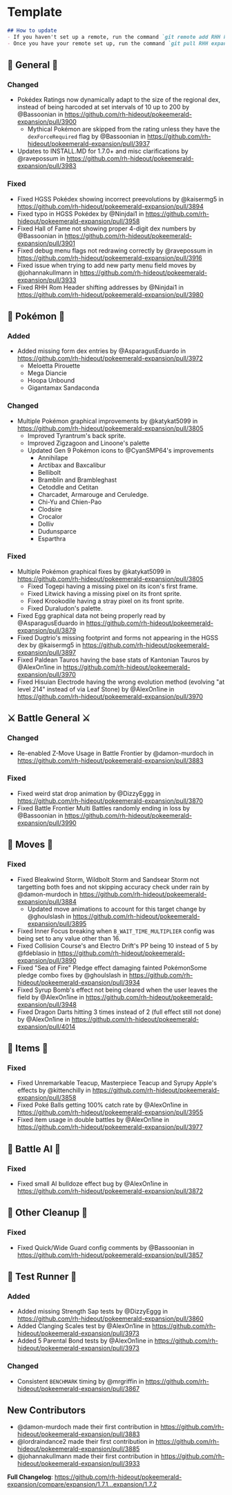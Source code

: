 # Template

```md
## How to update
- If you haven't set up a remote, run the command `git remote add RHH https://github.com/rh-hideout/pokeemerald-expansion`.
- Once you have your remote set up, run the command `git pull RHH expansion/1.7.2`.
```

## 🧬 General 🧬
### Changed
* Pokédex Ratings now dynamically adapt to the size of the regional dex, instead of being harcoded at set intervals of 10 up to 200 by @Bassoonian in https://github.com/rh-hideout/pokeemerald-expansion/pull/3900
    * Mythical Pokémon are skipped from the rating unless they have the `dexForceRequired` flag by @Bassoonian in https://github.com/rh-hideout/pokeemerald-expansion/pull/3937
* Updates to INSTALL.MD for 1.7.0+ and misc clarifications by @ravepossum in https://github.com/rh-hideout/pokeemerald-expansion/pull/3983
### Fixed
* Fixed HGSS Pokédex showing incorrect preevolutions by @kaisermg5 in https://github.com/rh-hideout/pokeemerald-expansion/pull/3894
* Fixed typo in HGSS Pokédex by @Ninjdai1 in https://github.com/rh-hideout/pokeemerald-expansion/pull/3958
* Fixed Hall of Fame not showing proper 4-digit dex numbers by @Bassoonian in https://github.com/rh-hideout/pokeemerald-expansion/pull/3901
* Fixed debug menu flags not redrawing correctly by @ravepossum in https://github.com/rh-hideout/pokeemerald-expansion/pull/3916
* Fixed issue when trying to add new party menu field moves by @johannakullmann in https://github.com/rh-hideout/pokeemerald-expansion/pull/3933
* Fixed RHH Rom Header shifting addresses by @Ninjdai1 in https://github.com/rh-hideout/pokeemerald-expansion/pull/3980

## 🐉 Pokémon 🐉
### Added
* Added missing form dex entries by @AsparagusEduardo in https://github.com/rh-hideout/pokeemerald-expansion/pull/3972
    * Meloetta Pirouette
    * Mega Diancie
    * Hoopa Unbound
    * Gigantamax Sandaconda
### Changed
* Multiple Pokémon graphical improvements by @katykat5099 in https://github.com/rh-hideout/pokeemerald-expansion/pull/3805
    * Improved Tyrantrum's back sprite.
    * Improved Zigzagoon and Linoone's palette
    * Updated Gen 9 Pokémon icons to @CyanSMP64's improvements
        * Annihilape
        * Arctibax and Baxcalibur
        * Bellibolt
        * Bramblin and Brambleghast
        * Cetoddle and Cetitan
        * Charcadet, Armarouge and Ceruledge.
        * Chi-Yu and Chien-Pao
        * Clodsire
        * Crocalor
        * Dolliv
        * Dudunsparce 
        * Esparthra
### Fixed
* Multiple Pokémon graphical fixes by @katykat5099 in https://github.com/rh-hideout/pokeemerald-expansion/pull/3805
    * Fixed Togepi having a missing pixel on its icon's first frame.
    * Fixed Litwick having a missing pixel on its front sprite.
    * Fixed Krookodile having a stray pixel on its front sprite.
    * Fixed Duraludon's palette.
* Fixed Egg graphical data not being properly read by @AsparagusEduardo in https://github.com/rh-hideout/pokeemerald-expansion/pull/3879
* Fixed Dugtrio's missing footprint and forms not appearing in the HGSS dex by @kaisermg5 in https://github.com/rh-hideout/pokeemerald-expansion/pull/3897
* Fixed Paldean Tauros having the base stats of Kantonian Tauros by @AlexOn1ine in https://github.com/rh-hideout/pokeemerald-expansion/pull/3970
* Fixed Hisuian Electrode having the wrong evolution method (evolving "at level 214" instead of via Leaf Stone) by @AlexOn1ine in https://github.com/rh-hideout/pokeemerald-expansion/pull/3970

## ⚔️ Battle General ⚔️ ##
### Changed
* Re-enabled Z-Move Usage in Battle Frontier by @damon-murdoch in https://github.com/rh-hideout/pokeemerald-expansion/pull/3883
### Fixed
* Fixed weird stat drop animation by @DizzyEggg in https://github.com/rh-hideout/pokeemerald-expansion/pull/3870
* Fixed Battle Frontier Multi Battles randomly ending in loss by @Bassoonian in https://github.com/rh-hideout/pokeemerald-expansion/pull/3990

## 🤹 Moves 🤹
### Fixed
* Fixed Bleakwind Storm, Wildbolt Storm and Sandsear Storm not targetting both foes and not skipping accuracy check under rain by @damon-murdoch in https://github.com/rh-hideout/pokeemerald-expansion/pull/3884
    * Updated move animations to account for this target change by @ghoulslash in https://github.com/rh-hideout/pokeemerald-expansion/pull/3895
* Fixed Inner Focus breaking when `B_WAIT_TIME_MULTIPLIER` config was being set to any value other than 16.
* Fixed Collision Course's and Electro Drift's PP being 10 instead of 5 by @fdeblasio in https://github.com/rh-hideout/pokeemerald-expansion/pull/3890
* Fixed "Sea of Fire" Pledge effect damaging fainted PokémonSome pledge combo fixes by @ghoulslash in https://github.com/rh-hideout/pokeemerald-expansion/pull/3934
* Fixed Syrup Bomb's effect not being cleared when the user leaves the field by @AlexOn1ine in https://github.com/rh-hideout/pokeemerald-expansion/pull/3948
* Fixed Dragon Darts hitting 3 times instead of 2 (full effect still not done) by @AlexOn1ine in https://github.com/rh-hideout/pokeemerald-expansion/pull/4014

## 🧶 Items 🧶
### Fixed
* Fixed Unremarkable Teacup, Masterpiece Teacup and Syrupy Apple's effects by @kittenchilly in https://github.com/rh-hideout/pokeemerald-expansion/pull/3858
* Fixed Poké Balls getting 100% catch rate by @AlexOn1ine in https://github.com/rh-hideout/pokeemerald-expansion/pull/3955
* Fixed item usage in double battles by @AlexOn1ine in https://github.com/rh-hideout/pokeemerald-expansion/pull/3977

## 🤖 Battle AI 🤖
### Fixed
* Fixed small AI bulldoze effect bug by @AlexOn1ine in https://github.com/rh-hideout/pokeemerald-expansion/pull/3872

## 🧹 Other Cleanup 🧹
### Fixed
* Fixed Quick/Wide Guard config comments by @Bassoonian in https://github.com/rh-hideout/pokeemerald-expansion/pull/3857

## 🧪 Test Runner 🧪
### Added
* Added missing Strength Sap tests by @DizzyEggg in https://github.com/rh-hideout/pokeemerald-expansion/pull/3860
* Added Clanging Scales test by @AlexOn1ine in https://github.com/rh-hideout/pokeemerald-expansion/pull/3973
* Added 5 Parental Bond tests by @AlexOn1ine in https://github.com/rh-hideout/pokeemerald-expansion/pull/3973
### Changed
* Consistent `BENCHMARK` timing by @mrgriffin in https://github.com/rh-hideout/pokeemerald-expansion/pull/3867

## New Contributors
* @damon-murdoch made their first contribution in https://github.com/rh-hideout/pokeemerald-expansion/pull/3883
* @lordraindance2 made their first contribution in https://github.com/rh-hideout/pokeemerald-expansion/pull/3885
* @johannakullmann made their first contribution in https://github.com/rh-hideout/pokeemerald-expansion/pull/3933

**Full Changelog**: https://github.com/rh-hideout/pokeemerald-expansion/compare/expansion/1.7.1...expansion/1.7.2

<!--Last PR: 3990-->
